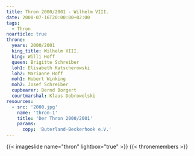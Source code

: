 ```yaml
---
title: Thron 2000/2001 - Wilhelm VIII.
date: 2000-07-16T20:00:00+02:00
tags:
  - Thron
noarticle: true
throne:
  years: 2000/2001
  king_title: Wilhelm VIII.
  king: Willi Hoff
  queen: Brigitte Schreiber
  loh1: Elisabeth Katscherowski
  loh2: Marianne Hoff
  moh1: Hubert Winking
  moh2: Josef Schreiber
  cupbearer: Bernd Borgert
  courtmarshal: Klaus Dobrowolski
resources:
  - src: '2000.jpg'
    name: 'thron-1'
    title: 'Der Thron 2000/2001'
    params:
      copy: 'Buterland-Beckerhook e.V.'
---
```

{{< imageslide name="thron" lightbox="true" >}}
{{< thronemembers >}}
